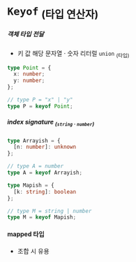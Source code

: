 `Keyof` <sub>(타입 연산자)</sub>
===================

##### 객체 타입 전달
- 키 값 해당 문자열 · 숫자 리터럴 `union` <sub>(타입)</sub>
```ts
type Point = {
  x: number;
  y: number;
};

// type P = "x" | "y"
type P = keyof Point;
```

##### index signature <sub>(`string` · `number`)</sub>
```ts
type Arrayish = {
  [n: number]: unknown
};

// type A = number
type A = keyof Arrayish;

type Mapish = {
  [k: string]: boolean
};

// type M = string | number
type M = keyof Mapish;
```

#### mapped 타입
- 조합 시 유용
